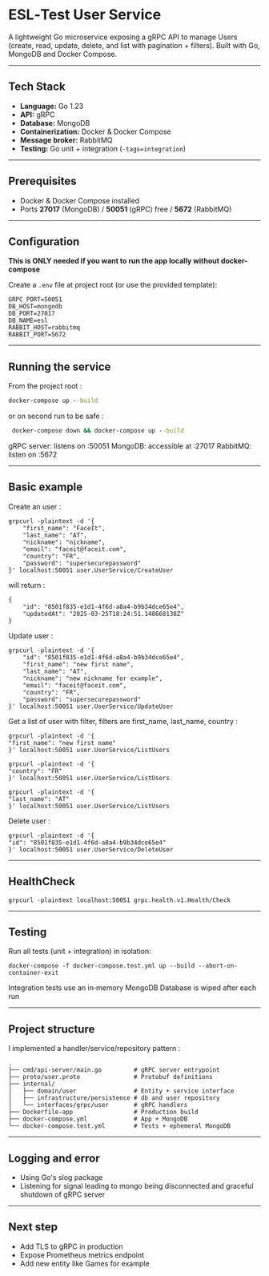 # ESL‑Test User Service

A lightweight Go microservice exposing a gRPC API to manage Users (create, read, update, delete, and list with pagination + filters). 
Built with Go, MongoDB and  Docker Compose.

---

## Tech Stack

- **Language:** Go 1.23
- **API:** gRPC
- **Database:** MongoDB
- **Containerization:** Docker & Docker Compose
- **Message broker:** RabbitMQ
- **Testing:** Go unit + integration (`-tags=integration`)

---

## Prerequisites

- Docker & Docker Compose installed
- Ports **27017** (MongoDB) / **50051** (gRPC) free / **5672** (RabbitMQ)

---

## Configuration


**This is ONLY needed if you want to run the app locally without docker-compose**

Create a `.env` file at project root (or use the provided template):

```env
GRPC_PORT=50051
DB_HOST=mongodb
DB_PORT=27017
DB_NAME=esl
RABBIT_HOST=rabbitmq
RABBIT_PORT=5672
```

---

## Running the service
From the project root :

```cmd 
docker-compose up --build
```
or on second run to be safe :

```cmd 
 docker-compose down && docker-compose up --build
```

gRPC server: listens on :50051
MongoDB: accessible at :27017
RabbitMQ: listen on :5672

---

## Basic example

Create an user :
```create
grpcurl -plaintext -d '{
    "first_name": "FaceIt",
    "last_name": "AT",
    "nickname": "nickname",
    "email": "faceit@faceit.com",
    "country": "FR",
    "password": "supersecurepassword" 
}' localhost:50051 user.UserService/CreateUser
```

will return :
```
{
    "id": "8501f835-e1d1-4f6d-a8a4-b9b34dce65e4",
    "updatedAt": "2025-03-25T18:24:51.148668138Z"
}
```

Update user :
```update
grpcurl -plaintext -d '{
    "id": "8501f835-e1d1-4f6d-a8a4-b9b34dce65e4",
    "first_name": "new first name",
    "last_name": "AT",
    "nickname": "new nickname for example",
    "email": "faceit@faceit.com",
    "country": "FR",
    "password": "supersecurepassword" 
}' localhost:50051 user.UserService/UpdateUser
```

Get a list of user with filter, filters are first_name, last_name, country :
```
grpcurl -plaintext -d '{
"first_name": "new first name"
}' localhost:50051 user.UserService/ListUsers
```

```
grpcurl -plaintext -d '{
"country": "FR"
}' localhost:50051 user.UserService/ListUsers
```

```
grpcurl -plaintext -d '{
"last_name": "AT"
}' localhost:50051 user.UserService/ListUsers
```

Delete user :
```
grpcurl -plaintext -d '{
"id": "8501f835-e1d1-4f6d-a8a4-b9b34dce65e4"
}' localhost:50051 user.UserService/DeleteUser
```



---

## HealthCheck

```ht
grpcurl -plaintext localhost:50051 grpc.health.v1.Health/Check
```

---

## Testing
Run all tests (unit + integration) in isolation:
```test
docker-compose -f docker-compose.test.yml up --build --abort-on-container-exit
```
Integration tests use an in‑memory MongoDB
Database is wiped after each run

---

## Project structure
I implemented a handler/service/repository pattern :

```
.
├── cmd/api-server/main.go         # gRPC server entrypoint
├── proto/user.proto               # Protobuf definitions
├── internal/
│   ├── domain/user                # Entity + service interface
│   ├── infrastructure/persistence # db and user repository
│   └── interfaces/grpc/user       # gRPC handlers
├── Dockerfile-app                 # Production build
├── docker-compose.yml             # App + MongoDB
└── docker-compose.test.yml        # Tests + ephemeral MongoDB
```

---

## Logging and error
- Using Go's slog package
- Listening for signal leading to mongo being disconnected and graceful shutdown of gRPC server

---

## Next step
- Add TLS to gRPC in production
- Expose Prometheus metrics endpoint
- Add new entity like Games for example